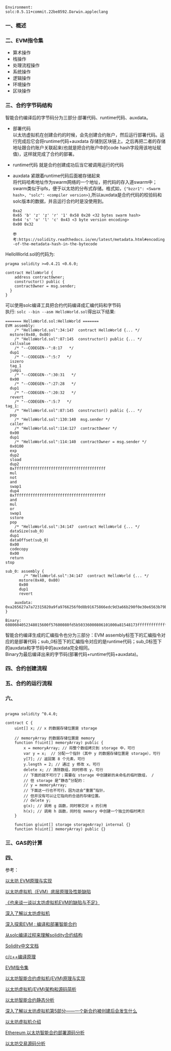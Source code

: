 
`Environment:`  
`solc:0.5.11+commit.22be8592.Darwin.appleclang`

### 一、概述



### 二、EVM指令集  
* 算术操作
* 栈操作
* 处理流程操作
* 系统操作
* 逻辑操作
* 环境操作
* 区块操作


### 三、合约字节码结构  
智能合约编译后的字节码分为三部分:部署代码、runtime代码、auxdata。  
* 部署代码  
    以太坊虚拟机在创建合约的时候，会先创建合约账户，然后运行部署代码。运行完成后它会将runtime代码+auxdata 存储到区块链上。之后再把二者的存储地址跟合约账户关联起来(也就是把合约账户中的code hash字段用该地址赋值)，这样就完成了合约的部署。

* runtime代码
    就是合约创建成功后当它被调用运行的代码  

* auxdata
    紧跟着runtime代码后面被存储起来  
    将代码哈希地址作为swarm网络的一个地址，把代码的存入道swarm中；swarm类似于ipfs，便于以太坊的分布式存储。格式如，`{"bzzr1": <Swarm hash>, "solc": <compiler version>}`,所以auxdata是合约代码的校验码和solc版本的数据，并且运行合约时是没使用到。
    ```
    0xa2
    0x65 'b' 'z' 'z' 'r' '1' 0x58 0x20 <32 bytes swarm hash>
    0x64 's' 'o' 'l' 'c' 0x43 <3 byte version encoding>
    0x00 0x32
    ```
    `参考:https://solidity.readthedocs.io/en/latest/metadata.html#encoding-of-the-metadata-hash-in-the-bytecode`

HelloWorld.sol的代码为:
```
pragma solidity >=0.4.21 <0.6.0;

contract HelloWorld {
    address contractOwner;
    constructor() public {
    contractOwner = msg.sender;
  }
}
```
可以使用solc编译工具把合约代码编译成汇编代码和字节码  
执行: `solc --bin --asm HelloWorld.sol`得出以下结果:

```
======= HelloWorld.sol:HelloWorld =======
EVM assembly:
    /* "HelloWorld.sol":34:147  contract HelloWorld {... */
  mstore(0x40, 0x80)
    /* "HelloWorld.sol":87:145  constructor() public {... */
  callvalue
    /* "--CODEGEN--":8:17   */
  dup1
    /* "--CODEGEN--":5:7   */
  iszero
  tag_1
  jumpi
    /* "--CODEGEN--":30:31   */
  0x00
    /* "--CODEGEN--":27:28   */
  dup1
    /* "--CODEGEN--":20:32   */
  revert
    /* "--CODEGEN--":5:7   */
tag_1:
    /* "HelloWorld.sol":87:145  constructor() public {... */
  pop
    /* "HelloWorld.sol":130:140  msg.sender */
  caller
    /* "HelloWorld.sol":114:127  contractOwner */
  0x00
  dup1
    /* "HelloWorld.sol":114:140  contractOwner = msg.sender */
  0x0100
  exp
  dup2
  sload
  dup2
  0xffffffffffffffffffffffffffffffffffffffff
  mul
  not
  and
  swap1
  dup4
  0xffffffffffffffffffffffffffffffffffffffff
  and
  mul
  or
  swap1
  sstore
  pop
    /* "HelloWorld.sol":34:147  contract HelloWorld {... */
  dataSize(sub_0)
  dup1
  dataOffset(sub_0)
  0x00
  codecopy
  0x00
  return
stop

sub_0: assembly {
        /* "HelloWorld.sol":34:147  contract HelloWorld {... */
      mstore(0x40, 0x80)
      0x00
      dup1
      revert

    auxdata: 0xa265627a7a72315820a9fa9766256f0d8b91675866edc9d3a66b290f0e30e6563b79b1d73102128c4464736f6c634300050b0032
}

Binary:
6080604052348015600f57600080fd5b50336000806101000a81548173ffffffffffffffffffffffffffffffffffffffff021916908373ffffffffffffffffffffffffffffffffffffffff160217905550603e80605d6000396000f3fe6080604052600080fdfea265627a7a72315820a9fa9766256f0d8b91675866edc9d3a66b290f0e30e6563b79b1d73102128c4464736f6c634300050b0032
```
智能合约编译生成的汇编指令也分为三部分：EVM assembly标签下的汇编指令对应的是部署代码；sub_0标签下的汇编指令对应的是runtime代码；sub_0标签下的auxdata和字节码中的auxdata完全相同。  
Binary为最后编译出来的字节码(部署代码+runtime代码+auxdata)。


### 四、合约创建流程


### 五、合约的运行流程


### 六、
```

pragma solidity ^0.4.0;

contract C {
    uint[] x; // x 的数据存储位置是 storage

    // memoryArray 的数据存储位置是 memory
    function f(uint[] memoryArray) public {
        x = memoryArray; // 将整个数组拷贝到 storage 中，可行
        var y = x;  // 分配一个指针（其中 y 的数据存储位置是 storage），可行
        y[7]; // 返回第 8 个元素，可行
        y.length = 2; // 通过 y 修改 x，可行
        delete x; // 清除数组，同时修改 y，可行
        // 下面的就不可行了；需要在 storage 中创建新的未命名的临时数组， /
        // 但 storage 是“静态”分配的：
        // y = memoryArray;
        // 下面这一行也不可行，因为这会“重置”指针，
        // 但并没有可以让它指向的合适的存储位置。
        // delete y;
        g(x); // 调用 g 函数，同时移交对 x 的引用
        h(x); // 调用 h 函数，同时在 memory 中创建一个独立的临时拷贝
    }

    function g(uint[] storage storageArray) internal {}
    function h(uint[] memoryArray) public {}
```


### 三、GAS的计算


### 四、



参考：

[以太坊 EVM原理与实现](https://www.cnblogs.com/helloworld2018/p/8998926.html)

[以太坊虚拟机（EVM）底层原理及性能缺陷](https://abelsu7.top/2018/02/28/ethereum-virtual-machine/)

[《也来谈一谈以太坊虚拟机EVM的缺陷与不足》](https://bitkan.com/en/news/topic/35732)

[深入了解以太坊虚拟机](https://www.jianshu.com/p/1969f3761208)


[深入探索EVM : 编译和部署智能合约](https://www.arcblock.io/zh/post/2018/12/08/evm-part-1)

[从solc编译过程来理解solidity合约结构](https://www.anquanke.com/post/id/164567)

[Solidity中文文档](https://solidity-cn.readthedocs.io/zh/develop/)

[c/c++编译原理](https://zhuanlan.zhihu.com/p/44199755)

[EVM指令集](https://gist.github.com/hayeah/bd37a123c02fecffbe629bf98a8391df)

[以太坊智能合约虚拟机(EVM)原理与实现](https://blog.csdn.net/mongo_node/article/details/80216079)

[以太坊虚拟机(EVM)架构和源码简析](https://blog.csdn.net/SunnyWed/article/details/80696948)

[以太坊智能合约静态分析](https://paper.seebug.org/790/)  

[深入了解以太坊虚拟机第5部分——一个新合约被创建后会发生什么
](https://lilymoana.github.io/evm_part5.html)

[以太坊虚拟机介绍](https://blog.csdn.net/zxhoo/article/details/81865629)

[Ethereum 以太坊智能合约部署源码分析](https://www.jianshu.com/p/e5b56baad043)

[以太坊交易源码分析](https://blog.csdn.net/TurkeyCock/article/details/80485391)

